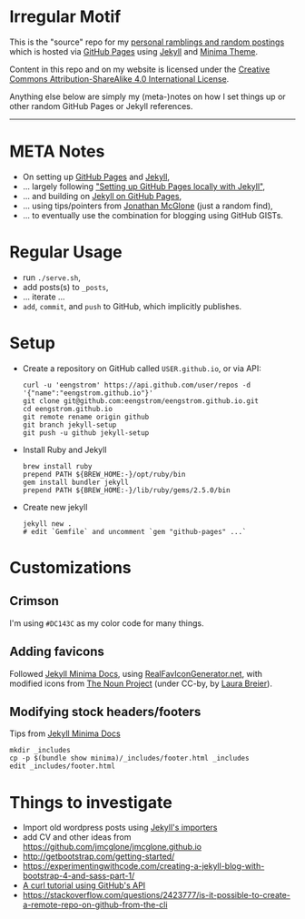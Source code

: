
# Irregular Motif

This is the "source" repo for my [personal ramblings and random postings](https://eengstrom.github.io/) which is hosted via [GitHub Pages](https://pages.github.com/) using [Jekyll](https://jekyllrb.com/) and [Minima Theme](https://github.com/jekyll/minima).

Content in this repo and on my website is licensed under the [Creative Commons Attribution-ShareAlike 4.0 International License](http://creativecommons.org/licenses/by-sa/4.0/).

Anything else below are simply my (meta-)notes on how I set things up or other random GitHub Pages or Jekyll references.

----

# META Notes

 * On setting up [GitHub Pages](https://pages.github.com/) and [Jekyll](https://jekyllrb.com/),
 * ... largely following ["Setting up GitHub Pages locally with Jekyll"](https://help.github.com/articles/setting-up-your-github-pages-site-locally-with-jekyll/),
 * ... and building on [Jekyll on GitHub Pages](https://help.github.com/articles/using-jekyll-as-a-static-site-generator-with-github-pages/),
 * ... using tips/pointers from [Jonathan McGlone](http://jmcglone.com/guides/github-pages/) (just a random find),
 * ... to eventually use the combination for blogging using GitHub GISTs.

# Regular Usage

 * run `./serve.sh`,
 * add posts(s) to `_posts`,
 * ... iterate ...
 * `add`, `commit`, and `push` to GitHub, which implicitly publishes.

# Setup

  * Create a repository on GitHub called `USER.github.io`, or via API:

        curl -u 'eengstrom' https://api.github.com/user/repos -d '{"name":"eengstrom.github.io"}'
        git clone git@github.com:eengstrom/eengstrom.github.io.git
        cd eengstrom.github.io
        git remote rename origin github
        git branch jekyll-setup
        git push -u github jekyll-setup

  * Install Ruby and Jekyll

        brew install ruby
        prepend PATH ${BREW_HOME:-}/opt/ruby/bin
        gem install bundler jekyll
        prepend PATH ${BREW_HOME:-}/lib/ruby/gems/2.5.0/bin

  * Create new jekyll

        jekyll new .
        # edit `Gemfile` and uncomment `gem "github-pages" ...`

# Customizations

## Crimson

I'm using `#DC143C` as my color code for many things.

## Adding favicons

Followed [Jekyll Minima Docs](https://github.com/jekyll/minima#add-your-favicons), using [RealFavIconGenerator.net](https://realfavicongenerator.net/), with modified icons from [The Noun Project](https://thenounproject.com/) (under CC-by, by [Laura Breier](https://thenounproject.com/laura1435/)).

## Modifying stock headers/footers

Tips from [Jekyll Minima Docs](https://github.com/jekyll/minima#customization)

    mkdir _includes
    cp -p $(bundle show minima)/_includes/footer.html _includes
    edit _includes/footer.html

# Things to investigate

 - Import old wordpress posts using [Jekyll's importers](http://import.jekyllrb.com/)
 - add CV and other ideas from https://github.com/jmcglone/jmcglone.github.io
 - http://getbootstrap.com/getting-started/
 - https://experimentingwithcode.com/creating-a-jekyll-blog-with-bootstrap-4-and-sass-part-1/
 - [A curl tutorial using GitHub's API](https://gist.github.com/caspyin/2288960)
 - https://stackoverflow.com/questions/2423777/is-it-possible-to-create-a-remote-repo-on-github-from-the-cli
